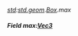 _[std](../../modules/std/std-module.md):[std.geom](../../modules/std/std-geom.md).[Box<T>](../../modules/std/std-geom-box.md).max_
##### Field max:[Vec3](../../modules/std/std-geom-vec3.md)<T>
